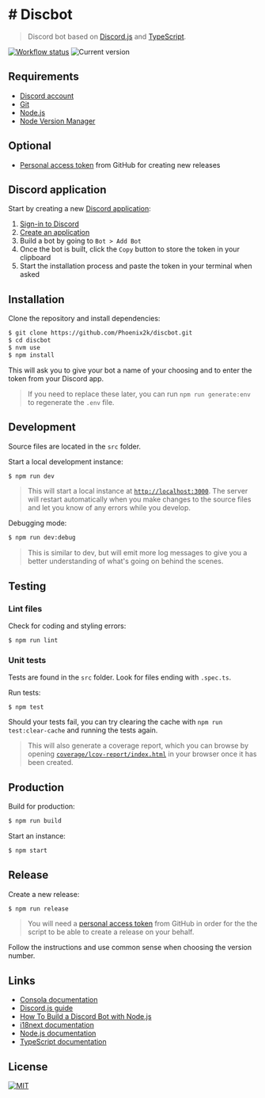 # # Discbot

> Discord bot based on [Discord.js](https://discord.js.org/) and [TypeScript](https://www.typescriptlang.org/).

[![Workflow status][workflow-status]][workflow-summary] ![Current version][current-version]

## Requirements

* [Discord account](https://discord.com/login)
* [Git](https://git-scm.com/)
* [Node.js](https://nodejs.org/en/)
* [Node Version Manager](https://github.com/nvm-sh/nvm)

## Optional

* [Personal access token][personal-access-token] from GitHub for creating new releases

## Discord application

Start by creating a new [Discord application](https://discordjs.guide/preparations/setting-up-a-bot-application.html#creating-your-bot):

1. [Sign-in to Discord](https://discord.com/login?redirect_to=%2Fdevelopers%2Fapplications)
2. [Create an application](https://discord.com/developers/applications)
3. Build a bot by going to `Bot > Add Bot`
4. Once the bot is built, click the `Copy` button to store the token in your clipboard
5. Start the installation process and paste the token in your terminal when asked

## Installation

Clone the repository and install dependencies:

```sh
$ git clone https://github.com/Phoenix2k/discbot.git
$ cd discbot
$ nvm use
$ npm install
```

This will ask you to give your bot a name of your choosing and to enter the token from your Discord app.

> If you need to replace these later, you can run `npm run generate:env` to regenerate the `.env` file.

## Development

Source files are located in the `src` folder.

Start a local development instance:

```sh
$ npm run dev
```

> This will start a local instance at [`http://localhost:3000`](http://localhost:3000). The server will restart automatically when you make changes to the source files and let you know of any errors while you develop.

Debugging mode:

```sh
$ npm run dev:debug
```

> This is similar to dev, but will emit more log messages to give you a better understanding of what's going on behind the scenes.

## Testing

### Lint files

Check for coding and styling errors:

```
$ npm run lint
```

### Unit tests

Tests are found in the `src` folder. Look for files ending with `.spec.ts`.

Run tests:

```
$ npm test
```

Should your tests fail, you can try clearing the cache with `npm run test:clear-cache` and running the tests again.

> This will also generate a coverage report, which you can browse by opening [`coverage/lcov-report/index.html`](./coverage/lcov-report/index.html) in your browser once it has been created.

## Production

Build for production:

```sh
$ npm run build
```

Start an instance:

```sh
$ npm start
```

## Release

Create a new release:

```sh
$ npm run release
```

> You will need a [personal access token][personal-access-token] from GitHub in order for the the script to be able to create a release on your behalf.

Follow the instructions and use common sense when choosing the version number.

## Links

* [Consola documentation](https://github.com/unjsio/consola)
* [Discord.js guide](https://discordjs.guide)
* [How To Build a Discord Bot with Node.js](https://www.digitalocean.com/community/tutorials/how-to-build-a-discord-bot-with-node-js)
* [i18next documentation](https://www.i18next.com)
* [Node.js documentation](https://nodejs.org/en/docs)
* [TypeScript documentation](https://www.typescriptlang.org)

## License

[![MIT](https://img.shields.io/github/license/Phoenix2k/discbot)](LICENSE.md)

[current-version]: https://img.shields.io/badge/dynamic/json?color=informational&label=Version&query=version&url=https%3A%2F%2Fraw.githubusercontent.com%2FPhoenix2k%2Fdiscbot%2Fmain%2Fpackage.json
[personal-access-token]: https://github.com/settings/tokens/new?scopes=repo&description=discbot
[workflow-status]: https://github.com/Phoenix2k/discbot/actions/workflows/default.yml/badge.svg
[workflow-summary]: https://github.com/Phoenix2k/discbot/actions/workflows/default.yml
